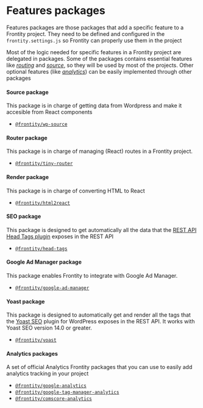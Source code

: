 # Features packages

Features packages are those packages that add a specific feature to a Frontity project. They need to be defined and configured in the `frontity.settings.js` so Frontity can properly use them in the project

Most of the logic needed for specific features in a Frontity project are delegated in packages. Some of the packages contains essential features like [_routing_](#router-package) and [_source_](#source-package), so they will be used by most of the projects. Other optional features (like [_analytics_](#analytics-packages)) can be easily implemented through other packages

#### Source package

This package is in charge of getting data from Wordpress and make it accesible from React components

- [`@frontity/wp-source`](wp-source.md)

#### Router package

This package is in charge of managing (React) routes in a Frontity project.

- [`@frontity/tiny-router`](tiny-router.md)

#### Render package

This package is in charge of converting HTML to React

- [`@frontity/html2react`](html2react.md)

#### SEO package

This package is designed to get automatically all the data that the [REST API Head Tags plugin](https://wordpress.org/plugins/rest-api-head-tags/) exposes in the REST API

- [`@frontity/head-tags`](head-tags.md)

#### Google Ad Manager package

This package enables Frontity to integrate with Google Ad Manager.

- [`@frontity/google-ad-manager`](features-packages/google-ad-manager.md)

#### Yoast package

This package is designed to automatically get and render all the tags that the [Yoast SEO](https://wordpress.org/plugins/wordpress-seo/) plugin for WordPress exposes in the REST API. It works with Yoast SEO version 14.0 or greater.

- [`@frontity/yoast`](features-packages/yoast.md)

#### Analytics packages

A set of official Analytics Frontity packages that you can use to easily add analytics tracking in your project

- [`@frontity/google-analytics`](analytics/google-analytics.md)
- [`@frontity/google-tag-manager-analytics`](analytics/google-tag-manager-analytics.md)
- [`@frontity/comscore-analytics`](analytics/comscore-analytics.md)

